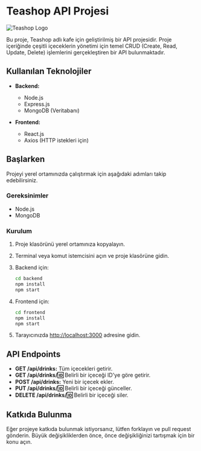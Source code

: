 # Teashop API Projesi

![Teashop Logo](teashop-logo.png)

Bu proje, Teashop adlı kafe için geliştirilmiş bir API projesidir. Proje içeriğinde çeşitli içeceklerin yönetimi için temel CRUD (Create, Read, Update, Delete) işlemlerini gerçekleştiren bir API bulunmaktadır.

## Kullanılan Teknolojiler

- **Backend:**
  - Node.js
  - Express.js
  - MongoDB (Veritabanı)
  
- **Frontend:**
  - React.js
  - Axios (HTTP istekleri için)

## Başlarken

Projeyi yerel ortamınızda çalıştırmak için aşağıdaki adımları takip edebilirsiniz.

### Gereksinimler

- Node.js
- MongoDB

### Kurulum

1. Proje klasörünü yerel ortamınıza kopyalayın.
2. Terminal veya komut istemcisini açın ve proje klasörüne gidin.
3. Backend için:

    ```bash
    cd backend
    npm install
    npm start
    ```

4. Frontend için:

    ```bash
    cd frontend
    npm install
    npm start
    ```

5. Tarayıcınızda [http://localhost:3000](http://localhost:3000) adresine gidin.

## API Endpoints

- **GET /api/drinks:** Tüm içecekleri getirir.
- **GET /api/drinks/:id:** Belirli bir içeceği ID'ye göre getirir.
- **POST /api/drinks:** Yeni bir içecek ekler.
- **PUT /api/drinks/:id:** Belirli bir içeceği günceller.
- **DELETE /api/drinks/:id:** Belirli bir içeceği siler.

## Katkıda Bulunma

Eğer projeye katkıda bulunmak istiyorsanız, lütfen forklayın ve pull request gönderin. Büyük değişikliklerden önce, önce değişikliğinizi tartışmak için bir konu açın.
